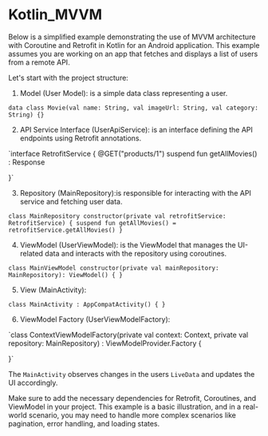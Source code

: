 # Kotlin_MVVM

Below is a simplified example demonstrating the use of MVVM architecture with Coroutine and Retrofit in Kotlin for an Android application. This example assumes you are working on an app that fetches and displays a list of users from a remote API.

Let's start with the project structure:

1. Model (User Model): is a simple data class representing a user.

`data class Movie(val name: String, val imageUrl: String, val category: String) {}`

2. API Service Interface (UserApiService): is an interface defining the API endpoints using Retrofit annotations.

`interface RetrofitService {
    @GET("products/1")
    suspend fun getAllMovies() : Response<ResponseBody>

}`

3. Repository (MainRepository):is responsible for interacting with the API service and fetching user data.

`class MainRepository constructor(private val retrofitService: RetrofitService) {
    suspend fun getAllMovies() = retrofitService.getAllMovies()
}`

4. ViewModel (UserViewModel): is the ViewModel that manages the UI-related data and interacts with the repository using coroutines.

`class MainViewModel constructor(private val mainRepository: MainRepository): ViewModel() {
}`

5. View (MainActivity):

`class MainActivity : AppCompatActivity() {
}`

6. ViewModel Factory (UserViewModelFactory):

`class ContextViewModelFactory(private val context: Context, private val repository: MainRepository) : ViewModelProvider.Factory {

}`

The `MainActivity` observes changes in the users `LiveData` and updates the UI accordingly.

Make sure to add the necessary dependencies for Retrofit, Coroutines, and ViewModel in your project. This example is a basic illustration, and in a real-world scenario, you may need to handle more complex scenarios like pagination, error handling, and loading states.